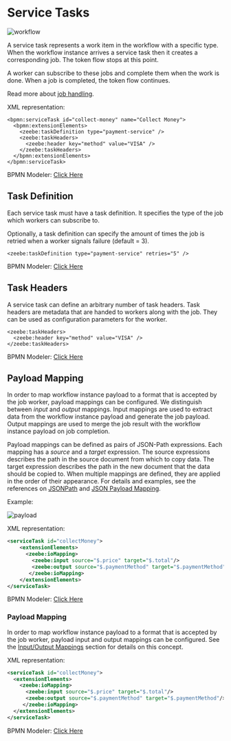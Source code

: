 # Service Tasks

![workflow](/bpmn-workflows/order-process.png)

A service task represents a work item in the workflow with a specific type.
When the workflow instance arrives a service task then it creates a corresponding job. The token flow stops at this point.

A worker can subscribe to these jobs and complete them when the work is done.
When a job is completed, the token flow continues.

Read more about [job handling](basics/job-workers.html).

XML representation:

```
<bpmn:serviceTask id="collect-money" name="Collect Money">
  <bpmn:extensionElements>
    <zeebe:taskDefinition type="payment-service" />
    <zeebe:taskHeaders>
      <zeebe:header key="method" value="VISA" />
    </zeebe:taskHeaders>
  </bpmn:extensionElements>
</bpmn:serviceTask>
```

BPMN Modeler: [Click Here](/bpmn-modeler/tasks.html#create-a-service-task)

## Task Definition

Each service task must have a task definition.
It specifies the type of the job which workers can subscribe to.

Optionally, a task definition can specify the amount of times the job is retried when a worker signals failure (default = 3).

```
<zeebe:taskDefinition type="payment-service" retries="5" />
```

BPMN Modeler: [Click Here](/bpmn-modeler/tasks.html#configure-job-type)

## Task Headers

A service task can define an arbitrary number of task headers.
Task headers are metadata that are handed to workers along with the job. They can be used as configuration parameters for the worker.

```
<zeebe:taskHeaders>
  <zeebe:header key="method" value="VISA" />
</zeebe:taskHeaders>
```

BPMN Modeler: [Click Here](/bpmn-modeler/tasks.html#add-task-header)

## Payload Mapping

In order to map workflow instance payload to a format that is accepted by the job worker, payload mappings can be configured. We distinguish between *input* and *output* mappings. Input mappings are used to extract data from the workflow instance payload and generate the job payload.
Output mappings are used to merge the job result with the workflow instance payload on job completion.

Payload mappings can be defined as pairs of JSON-Path expressions. Each mapping has a *source* and a *target* expression. The source expressions describes the path in the source document from which to copy data. The target expression describes the path in the new document that the data should be copied to. When multiple mappings are defined, they are applied in the order of their appearance. For details and examples, see the references on [JSONPath](reference/json-path.html) and [JSON Payload Mapping](reference/json-payload-mapping.html).

Example:

![payload](/bpmn-workflows/payload3.png)

XML representation:

```xml
<serviceTask id="collectMoney">
    <extensionElements>
      <zeebe:ioMapping>
        <zeebe:input source="$.price" target="$.total"/>
        <zeebe:output source="$.paymentMethod" target="$.paymentMethod"/>
       </zeebe:ioMapping>
    </extensionElements>
</serviceTask>
```

BPMN Modeler: [Click Here](/bpmn-modeler/tasks.html#add-inputoutput-mapping)

### Payload Mapping

In order to map workflow instance payload to a format that is accepted by the job worker, payload input and output mappings can be configured. See the [Input/Output Mappings](/bpmn-workflows/data-flow.html#inputoutput-mappings) section for details on this concept.

XML representation:

```xml
<serviceTask id="collectMoney">
  <extensionElements>
    <zeebe:ioMapping>
      <zeebe:input source="$.price" target="$.total"/>
      <zeebe:output source="$.paymentMethod" target="$.paymentMethod"/>
     </zeebe:ioMapping>
  </extensionElements>
</serviceTask>
```

BPMN Modeler: [Click Here](/bpmn-modeler/tasks.html#add-inputoutput-mapping)
